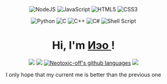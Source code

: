 <p align = "center">
    <a>
        <img alt="NodeJS" src="https://img.shields.io/badge/node.js%20-%2343853D.svg?&style=for-the-badge&logo=node.js&logoColor=white"/>
    </a>
    <a>
        <img alt="JavaScript" src="https://img.shields.io/badge/javascript%20-%23323330.svg?&style=for-the-badge&logo=javascript&logoColor=%23F7DF1E"/>
    </a>
    <a>
        <img alt="HTML5" src="https://img.shields.io/badge/html5%20-%23E34F26.svg?&style=for-the-badge&logo=html5&logoColor=white"/>
    </a>
    <a>
        <img alt="CSS3" src="https://img.shields.io/badge/css3%20-%231572B6.svg?&style=for-the-badge&logo=css3&logoColor=white"/>
    </a>
</p>

<p align = "center">
    <a>
        <img alt="Python" src="https://img.shields.io/badge/python%20-%2314354C.svg?&style=for-the-badge&logo=python&logoColor=white"/>
    </a>
    <a>
        <img alt="C" src="https://img.shields.io/badge/c%20-%2300599C.svg?&style=for-the-badge&logo=c&ogoColor=white"/>
    </a>
    <a>
        <img alt="C++" src="https://img.shields.io/badge/c++%20-%2300599C.svg?&style=for-the-badge&logo=c%2B%2B&ogoColor=white"/>
    </a>
    <a>
        <img alt="C#" src="https://img.shields.io/badge/c%23%20-%23239120.svg?&style=for-the-badge&logo=c-sharp&logoColor=white"/>
    </a>
    <a>
        <img alt="Shell Script" src="https://img.shields.io/badge/shell_script%20-%23121011.svg?&style=for-the-badge&logo=gnu-bash&logoColor=white"/>
    </a>
</p>

<h1 align="center">
    Hi, I'm
    <a href="https://github.com/Neotoxic-off">
        Иэο
    </a>!
</h1>

<p align="center">
    <a href="https://github.com/Neotoxic-off"><img src="http://github-readme-streak-stats.herokuapp.com/?user=Neotoxic-off&theme=dracula&hide_border=true"></a>
    <a href="https://github.com/Neotoxic-off"><img src="https://github-readme-stats.vercel.app/api?username=Neotoxic-off&hide_border=true&count_private=true&show_icons=true&theme=dracula"></a>
    <a href="https://github.com/Neotoxic-off"><img src="https://github-readme-stats-three-dun.vercel.app/api/top-langs/?username=Neotoxic-off&theme=dracula&hide_border=true&layout=compact" alt="Neotoxic-off's github languages"></a>
    <a href="https://github.com/Neotoxic-off"><img src="https://activity-graph.herokuapp.com/graph?username=Neotoxic-off&bg_color=0D1117&color=e05397&line=e05397&point=FFFFFF&hide_border=true&"></a>
</p>


<p align = "center">
    I only hope that my current me is better than the previous one
    
</p>


